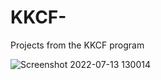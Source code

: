 # KKCF-

Projects from the KKCF program

![Screenshot 2022-07-13 130014](https://user-images.githubusercontent.com/111297286/184677033-9648043f-6cda-41bb-a069-335c1b6d322a.png)
